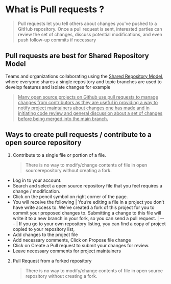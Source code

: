 # What is Pull requests ?
>  Pull requests let you tell others about changes you've pushed to a GitHub repository. Once a pull request is sent, interested parties can review the set of changes, discuss potential modifications, and even push follow-up commits if necessary

## Pull requests are best for Shared Repository Model
  Teams and organizations collaborating using the [Shared Repository Model](https://help.github.com/articles/using-pull-requests#article-platform-nav), where everyone shares a single repository and topic branches are used to develop features and isolate changes for example

> <ins> Many open source projects on Github use pull requests to manage changes from contributors as they are useful in providing a way to notify project maintainers about changes one has made and in initiating code review and general discussion about a set of changes before being merged into the main branch.</ins>   

## Ways to create pull requests / contribute to a open source repository
1. Contribute to a single file or portion of a file.
     > There is no way to modify/change contents of file in open sourcerepository without creating a fork.

  - Log in to your account.
  - Search and select a open source repository file that you feel requires a change / modification.
  - Click on the pencil symbol on right corner of the page.
  - You will receive the following 
      | You’re editing a file in a project you don’t have write access to. We’ve created a fork of this project for you to commit your proposed changes to. Submitting a change to this file will write it to a new branch in your fork, so you can send a pull request.
      | --- |
   If you go to your own repository listing, you can find a copy of project copied to your repository list,
   - Add changes to the project file
   - Add necessary comments, Click on Propose file change
   - Click on Create a Pull request to submit your changes for review.
   - Leave necessary comments for project maintainers





2. Pull Request from a forked repository
    > There is no way to modify/change contents of file in open source repository without creating a fork.

   
